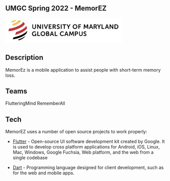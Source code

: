 ## UMGC Spring 2022 - MemorEZ

![N|Solid](https://github.com/drewnicolette/test123/blob/main/umgc3.jpg?raw=true)

## Description
MemorEz is a mobile application to assist people with short-term memory loss.

## Teams
FlutteringMind
RememberAll

## Tech

MemorEZ uses a number of open source projects to work properly:

- [Flutter] - Open-source UI software development kit created by Google. It is used to develop cross platform applications for Android, iOS, Linux, Mac, Windows, Google Fuchsia, Web platform, and the web from a single codebase
- [Dart] - Programming language designed for client development, such as for the web and mobile apps.


   [flutter]: <https://flutter.dev/>
   [Dart]: <https://dart.dev/>
